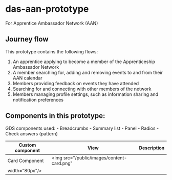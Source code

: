 # das-aan-prototype
For Apprentice Ambassador Network (AAN)


## Journey flow

This prototype contains the following flows:

1. An apprentice applying to become a member of the Apprenticeship Ambassador Network 
2. A member searching for, adding and removing events to and from their AAN calendar
3. Members providing feedback on events they have attended
4. Searching for and connecting with other members of the network 
5. Members managing profile settings, such as information sharing and notification preferences



## Components in this prototype:

GDS components used: 
    - Breadcrumbs
    - Summary list 
    - Panel 
    - Radios 
    - Check answers (pattern)


| Custom component          |      View        | Description       |
| ------------------------- | ---------------- | ------------------|
| Card Component            | <img src="/public/images/content-card.png"
                                width="80px"/>   |